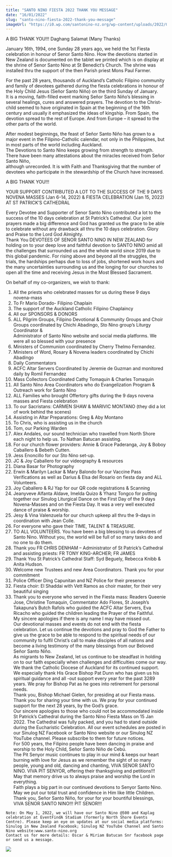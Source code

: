 ```yaml
---
title: "SANTO NINO FIESTA 2022 THANK YOU MESSAGE"
date: "16/01/2022"
slug: "santo-nino-fiesta-2022-thank-you-message"
imageUrl: "https://i0.wp.com/santonino-nz.org/wp-content/uploads/2022/01/image.png?resize=836%2C819&ssl=1"
---
```


A BIG THANK YOU!!! Daghang Salamat (Many Thanks)

January 16th, 1994, one Sunday 28 years ago, we held the 1st Fiesta celebration in honour of Senor Santo Nino. How the devotions started in New Zealand is documented on the tablet we printed which is on display at the shrine of Senor Santo Nino at St Benedict’s Church. The shrine was installed thru the support of the then Parish priest Mons Paul Farmer.

  
For the past 28 years, thousands of Auckland’s Catholic Filipino community and family of devotees gathered during the fiesta celebrations in honour of the Holy Child Jesus (Señor Santo Niño) on the third Sunday of January.  
It is a moving, faith-filled event marking Señor Santo Niño’s blessing in several healings, cures and answered prayers. The devotion to the Christ-child seemed to have originated in Spain at the beginning of the 16th century and usually it emphasized the ideas of kingship. From Spain, the devotion spread to the rest of Europe. And from Europe – it spread to the other parts of the world.

  
After modest beginnings, the feast of Señor Santo Niño has grown to a major event in the Filipino-Catholic calendar, not only in the Philippines, but in most parts of the world including Auckland.  
The Devotions to Santo Nino keeps growing from strength to strength. There have been many attestations about the miracles received from Señor Santo Niño,  
although unrecorded. It is with Faith and Thanksgiving that the number of devotees who participate in the stewardship of the Church have increased.

  
A BIG THANK YOU!!!

  
YOUR SUPPORT CONTRIBUTED A LOT TO THE SUCCESS OF THE 9 DAYS NOVENA MASSES (Jan 6-14, 2022) & FIESTA CELEBRATION (Jan 15, 2022) AT ST PATRICK’S CATHEDRAL

  
Every Devotee and Supporter of Senor Santo Nino contributed a lot to the success of the 10 days celebration at St Patrick’s Cathedral. Our joint prayers made a big difference and God has granted us the grace to be able to celebrate without any drawback all thru the 10 days celebration. Glory and Praise to the Lord God Almighty.  
Thank You DEVOTEES OF SENOR SANTO NINO IN NEW ZEALAND for holding on to your deep love and faithful devotion to SANTO NINO amid all the challenges that surrounded us and the whole world since 2019 due to this global pandemic. For rising above and beyond all the struggles, the trials, the hardships perhaps due to loss of jobs, shortened work hours and the many uncertainties surrounding us and the longing for our churches to open all the time and receiving Jesus in the Most Blessed Sacrament.

  
On behalf of my co-organizers, we wish to thank:

1.  All the priests who celebrated masses for us during these 9 days novena-mass
2.  To Fr Mario Dorado- Filipino Chaplain
3.  The support of the Auckland Catholic Filipino Chaplaincy
4.  All our SPONSORS & DONORS
5.  ALL Pilgrim Groups, Filipino Devotional & Community Groups and Choir Groups coordinated by Chichi Abadingo, Sto Nino group’s Liturgy Coordinator &  
    Administrator of Santo Nino website and social media platforms. We were all so blessed with your presence
6.  Ministers of Communion coordinated by Cherry Thelmo Fernandez.
7.  Ministers of Word, Rosary & Novena leaders coordinated by Chichi Abadingo
8.  Daily Commentators
9.  ACFC Altar Servers Coordinated by Jeremie de Guzman and monitored daily by Romil Fernandez
10.  Mass Collectors Coordinated Cathy Tomaquin & Charles Tomaquin
11.  All Santo Nino Area Coordinators who do Evangelization Program & Outreach work for Santo Nino
12.  ALL Families who brought Offertory gifts during the 9 days novena masses and Fiesta celebration
13.  To our Sacristans: CARMEN SHAW & MARIVIC MONTANO (they did a lot of work behind the scenes)
14.  Assisting in Altar Preparations: Greg & Aby Montano
15.  To Chris, who is assisting us in the church
16.  Tom, our Parking Warden
17.  Alex Andales, our sound technician who travelled from North Shore each night to help us. To Nathan Batucan assisting.
18.  For our church flower providers: Annie & Grace Paderanga, Joy & Boboy Caballero & Bebeth Cutten.
19.  Jess Enoncillo for our Sto Nino set-up.
20.  JC & Joy Caballero for our videography & resources
21.  Diana Basar for Photography
22.  Erwin & Marilyn Lackar & Mary Balondo for our Vaccine Pass Verifications as well as Darius & Elsa del Rosario on fiesta day and ALL Volunteers.
23.  Joy Caballero & RJ Yap for our QR code registrations & Scanning
24.  Jeanyveve Alfanta Aldave, Imelda Quizo & Yhanz Tongco for putting together our Sinulog Liturgical Dance on the First Day of the 9 days Novena-Masses and on the Fiesta Day. It was a very well executed dance of praise & worship.
25.  Jesy & Vina Valenzuela for our church upkeep all thru the 9-days in coordination with Jean Colle.
26.  For everyone who gave their TIME, TALENT & TREASURE.
27.  TO ALL VOLUNTEERS. You have been a big blessing to us devotees of Santo Nino. Without you, the world will be full of so many tasks do and no one to do them.
28.  Thank you FR CHRIS DENHAM – Administrator of St Patrick’s Cathedral and assisting priests: FR TONY KING-ARCHER; FR JAMES
29.  Thank You St Patrick’s Cathedral Staff: Syd Beguely, Rebecca Knibb & Anita Hudson.
30.  Welcome new Trustees and new Area Coordinators. Thank you for your commitment
31.  Police Officer Ding Capunitan and NZ Police for their presence
32.  Fiesta choir: El Shaddai with Vett Ramos as choir master, for their very beautiful singing
33.  Thank you to everyone who served in the Fiesta mass: Readers Queenie Jose, Christine Tomaquin, Commentator Ado Flores, St Joseph’s Takapuna’s Butch Rafols who guided the ACFC Altar Servers, Eva Ricacho who guided the children leading the Prayer of the Faithful.  
    My sincere apologies if there is any name I may have missed out.  
    Our devotional masses and events do not end with the fiesta celebration. Let us continue the devotions and pray to God the Father to give us the grace to be able to respond to the spiritual needs of our community to fulfil Christ’s call to make disciples of all nations and become a living testimony of the many blessings from our Beloved Señor Santo Niño.  
    As migrants to New Zealand, let us continue to be steadfast in holding on to our faith especially when challenges and difficulties come our way.  
    We thank the Catholic Diocese of Auckland for its continued support. We especially thank His Grace Bishop Pat Dunn who has given us his spiritual guidance and all -out support every year for the past 3289 years. We pray for Bishop Pat as he goes into retirement for personal needs.  
    Thank you, Bishop Michael Gielen, for presiding at our Fiesta mass. Thank you for sharing your time with us. We pray for your continued support for the next 28 years, by the God’s grace.  
    Our sincere apologies to those who could not be accommodated inside St Patrick’s Cathedral during the Santo Nino Fiesta Mass on 15 Jan 2022. The Cathedral was fully packed, and you had to stand outside during the Eucharistic Celebration. All our event schedules are posted in our Sinulog NZ Facebook or Santo Nino website or our Sinulog NZ YouTube channel. Please subscribe to them for future notices.  
    For 500 years, the Filipino people have been dancing in praise and worship to the Holy Child, Señor Santo Niño de Cebú.  
    The Pit Senyor music continues to play in our mind & keeps our heart burning with love for Jesus as we remember the sight of so many people, young and old, dancing and chanting, VIVA SENOR SANTO NINO. VIVA PIT SENYOR, offering their thanksgiving and petitions!!!  
    May that memory drive us to always praise and worship the Lord in everything.  
    Faith plays a big part in our continued devotions to Senyor Santo Nino. May we put our total trust and confidence in Him like little Children.  
    Thank you, Señor Santo Niño, for your for your bountiful blessings,  
    VIVA SENOR SANTO NINO!!! PIT SENOR!!!  
      
    Note: On May 1, 2022, we will have our Santo Nino @500 and Kaplag celebration at EventFindA Stadium (formerly North Shore Events Centre). Please keep an eye on updates at our social media platforms: Sinulog in New Zealand Facebook; Sinulog NZ YouTube Channel and Santo Nino website:www.santo-nino.org  
    Contact us for more details: Oscar & Miriam Batucan Snr facebook page or send us a message.

[![](https://i0.wp.com/santonino-nz.org/wp-content/uploads/2022/01/image.png?resize=836%2C819&ssl=1)](https://i0.wp.com/santonino-nz.org/wp-content/uploads/2022/01/image.png?ssl=1)